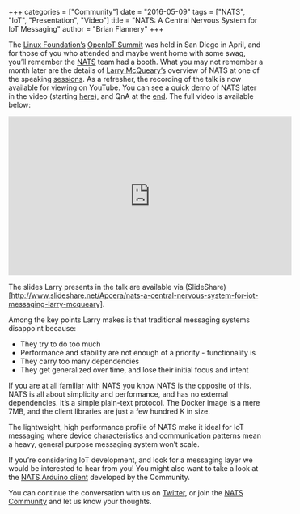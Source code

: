 +++
categories = ["Community"]
date = "2016-05-09"
tags = ["NATS", "IoT", "Presentation", "Video"]
title = "NATS: A Central Nervous System for IoT Messaging"
author = "Brian Flannery"
+++

The [Linux Foundation’s](https://twitter.com/linuxfoundation) [OpenIoT Summit](http://events.linuxfoundation.org/events/openiot-summit/program/about) was held in San Diego in April, and for those of you who attended and maybe went home with some swag, you’ll remember the [NATS](http://www.nats.io) team had a booth. What you may not remember a month later are the details of [Larry McQueary’s](https://github.com/mcqueary) overview of NATS at one of the speaking [sessions](http://sched.co/6DBE). As a refresher, the recording of the talk is now available for viewing on YouTube. You can see a quick demo of NATS later in the video (starting [here](https://youtu.be/6uPopWEdldU?t=32m42s)), and QnA at the [end](https://youtu.be/6uPopWEdldU?t=38m30s). The full video is available below:

<iframe width="560" height="315" src="https://www.youtube.com/embed/6uPopWEdldU" frameborder="0" allowfullscreen></iframe>

The slides Larry presents in the talk are available via (SlideShare)[http://www.slideshare.net/Apcera/nats-a-central-nervous-system-for-iot-messaging-larry-mcqueary].

Among the key points Larry makes is that traditional messaging systems disappoint because:

* They try to do too much
* Performance and stability are not enough of a priority - functionality is
* They carry too many dependencies
* They get generalized over time, and lose their initial focus and intent

If you are at all familiar with NATS you know NATS is the opposite of this. NATS is all about simplicity and performance, and has no external dependencies. It’s a simple plain-text protocol. The Docker image is a mere 7MB, and the client libraries are just a few hundred K in size.

The lightweight, high performance profile of NATS make it ideal for IoT messaging where device characteristics and communication patterns mean a heavy, general purpose messaging system won’t scale.

If you’re considering IoT development, and look for a messaging layer we would be interested to hear from you! You might also want to take a look at the [NATS Arduino client](http://nats.io/download/joshglendenning/arduino-nats/) developed by the Community.


You can continue the conversation with us on [Twitter](https://twitter.com/nats_io), or join the [NATS Community](http://nats.io/community/) and let us know your thoughts.
